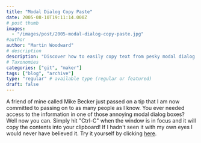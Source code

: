 ```yaml
---
title: "Modal Dialog Copy Paste"
date: 2005-08-10T19:11:14.000Z
# post thumb
images:
  - "/images/post/2005-modal-dialog-copy-paste.jpg"
#author
author: "Martin Woodward"
# description
description: "Discover how to easily copy text from pesky modal dialog boxes using Ctrl-C—no more frustration!"
# Taxonomies
categories: ["git", "maker"]
tags: ["blog", "archive"]
type: "regular" # available type (regular or featured)
draft: false
---
```

A friend of mine called Mike Becker just passed on a tip that I am now committed to passing on to as many people as I know.  You ever needed access to the information in one of those annoying modal dialog boxes? Well now you can.  Simply hit "Ctrl-C" when the window is in focus and it will copy the contents into your clipboard!  If I hadn't seen it with my own eyes I would never have believed it.  Try it yourself by clicking [here](#).